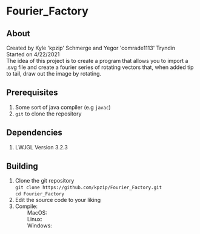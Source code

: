 # Fourier_Factory
## About
Created by Kyle 'kpzip' Schmerge and Yegor 'comrade1113' Tryndin<br>
Started on 4/22/2021<br>
The idea of this project is to create a program that allows you to import a .svg file and create a fourier series of rotating vectors that, when added tip to tail, draw out the image by rotating.
## Prerequisites 
1. Some sort of java compiler (e.g `javac`)
2. `git` to clone the repository
## Dependencies
1. LWJGL Version 3.2.3
## Building
1. Clone the git repository<br>
	`git clone https://github.com/kpzip/Fourier_Factory.git`<br>
	`cd Fourier_Factory`
2. Edit the source code to your liking
3. Compile:<br>
        MacOS:<br>
        Linux:<br>
        Windows:<br>
